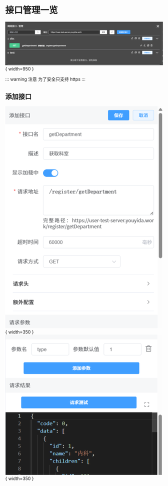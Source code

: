 # 接口管理一览

![](/public/http-api/网络接口管理一览.png){ width=950 }

::: warning 注意
为了安全只支持 https
:::

## 添加接口

![](/public/http-api/添加接口1.png){ width=350 }
![](/public/http-api/添加接口2.png){ width=350 }
